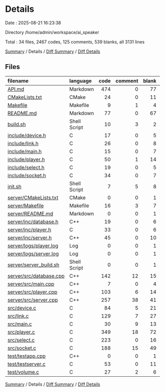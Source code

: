# Details

Date : 2025-08-21 16:23:38

Directory /home/admin/workspace/ai_speaker

Total : 34 files,  2467 codes, 125 comments, 539 blanks, all 3131 lines

[Summary](results.md) / Details / [Diff Summary](diff.md) / [Diff Details](diff-details.md)

## Files
| filename | language | code | comment | blank | total |
| :--- | :--- | ---: | ---: | ---: | ---: |
| [API.md](/API.md) | Markdown | 474 | 0 | 77 | 551 |
| [CMakeLists.txt](/CMakeLists.txt) | CMake | 24 | 0 | 11 | 35 |
| [Makefile](/Makefile) | Makefile | 9 | 1 | 4 | 14 |
| [README.md](/README.md) | Markdown | 77 | 0 | 67 | 144 |
| [build.sh](/build.sh) | Shell Script | 10 | 3 | 2 | 15 |
| [include/device.h](/include/device.h) | C | 17 | 0 | 5 | 22 |
| [include/link.h](/include/link.h) | C | 26 | 0 | 8 | 34 |
| [include/main.h](/include/main.h) | C | 15 | 0 | 7 | 22 |
| [include/player.h](/include/player.h) | C | 50 | 1 | 14 | 65 |
| [include/select.h](/include/select.h) | C | 19 | 0 | 5 | 24 |
| [include/socket.h](/include/socket.h) | C | 34 | 0 | 7 | 41 |
| [init.sh](/init.sh) | Shell Script | 7 | 5 | 8 | 20 |
| [server/CMakeLists.txt](/server/CMakeLists.txt) | CMake | 0 | 0 | 1 | 1 |
| [server/Makefile](/server/Makefile) | Makefile | 16 | 3 | 7 | 26 |
| [server/README.md](/server/README.md) | Markdown | 0 | 0 | 1 | 1 |
| [server/inc/database.h](/server/inc/database.h) | C++ | 19 | 0 | 6 | 25 |
| [server/inc/player.h](/server/inc/player.h) | C | 33 | 0 | 6 | 39 |
| [server/inc/server.h](/server/inc/server.h) | C++ | 45 | 0 | 10 | 55 |
| [server/logs/player.log](/server/logs/player.log) | Log | 0 | 0 | 1 | 1 |
| [server/logs/server.log](/server/logs/server.log) | Log | 0 | 0 | 1 | 1 |
| [server/server\_build.sh](/server/server_build.sh) | Shell Script | 0 | 0 | 1 | 1 |
| [server/src/database.cpp](/server/src/database.cpp) | C++ | 142 | 12 | 15 | 169 |
| [server/src/main.cpp](/server/src/main.cpp) | C++ | 7 | 0 | 4 | 11 |
| [server/src/player.cpp](/server/src/player.cpp) | C++ | 103 | 6 | 14 | 123 |
| [server/src/server.cpp](/server/src/server.cpp) | C++ | 257 | 38 | 41 | 336 |
| [src/device.c](/src/device.c) | C | 84 | 5 | 21 | 110 |
| [src/link.c](/src/link.c) | C | 129 | 7 | 27 | 163 |
| [src/main.c](/src/main.c) | C | 30 | 9 | 13 | 52 |
| [src/player.c](/src/player.c) | C | 349 | 18 | 72 | 439 |
| [src/select.c](/src/select.c) | C | 223 | 0 | 16 | 239 |
| [src/socket.c](/src/socket.c) | C | 188 | 15 | 49 | 252 |
| [test/testapp.cpp](/test/testapp.cpp) | C++ | 0 | 0 | 1 | 1 |
| [test/testserver.c](/test/testserver.c) | C | 53 | 0 | 11 | 64 |
| [test/volume.c](/test/volume.c) | C | 27 | 2 | 6 | 35 |

[Summary](results.md) / Details / [Diff Summary](diff.md) / [Diff Details](diff-details.md)